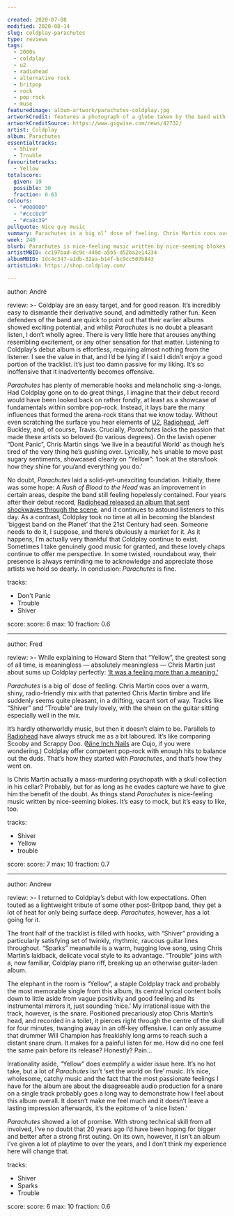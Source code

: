```yaml
---

created: 2020-07-08
modified: 2020-08-14
slug: coldplay-parachutes
type: reviews
tags:
  - 2000s
  - coldplay
  - u2
  - radiohead
  - alternative rock
  - britpop
  - rock
  - pop rock
  - muse
featuredimage: album-artwork/parachutes-coldplay.jpg
artworkCredit: features a photograph of a globe taken by the band with a disposable Kodak camera. They supposedly bought the globe from WHSmith for ten quid.
artworkCreditSource: https://www.gigwise.com/news/42732/
artist: Coldplay
album: Parachutes
essentialtracks:
  - Shiver
  - Trouble 
favouritetracks:
  - Yellow
totalscore:
  given: 19
  possible: 30
  fraction: 0.63
colours:
  - "#000000"
  - "#cccbc9"
  - "#ca8c39"
pullquote: Nice guy music
summary: Parachutes is a big ol’ dose of feeling. Chris Martin coos over a warm, shiny, radio-friendly mix with that patented Chris Martin timbre and life suddenly seems quite pleasant, in a drifting, vacant sort of way.
week: 240
blurb: Parachutes is nice-feeling music written by nice-seeming blokes. As is the case with all things Coldplay, it’s easy to mock, but it’s easy to like as well.
artistMBID: cc197bad-dc9c-440d-a5b5-d52ba2e14234
albumMBID: 1dc4c347-a1db-32aa-b14f-bc9cc507b843
artistLink: https://shop.coldplay.com/ 

---
```


author: André

review: >-
  Coldplay are an easy target, and for good reason. It’s incredibly easy to dismantle their derivative sound, and admittedly rather fun. Keen defenders of the band are quick to point out that their earlier albums showed exciting potential, and whilst *Parachutes* is no doubt a pleasant listen, I don’t wholly agree. There is very little here that arouses anything resembling excitement, or any other sensation for that matter. Listening to Coldplay’s debut album is effortless, requiring almost nothing from the listener. I see the value in that, and I’d be lying if I said I didn’t enjoy a good portion of the tracklist. It’s just too damn passive for my liking. It’s so inoffensive that it inadvertently becomes offensive.

  *Parachutes* has plenty of memorable hooks and melancholic sing-a-longs. Had Coldplay gone on to do great things, I imagine that their debut record would have been looked back on rather fondly, at least as a showcase of fundamentals within sombre pop-rock. Instead, it lays bare the many influences that formed the arena-rock titans that we know today. Without even scratching the surface you hear elements of [U2](/reviews/u2-the-joshua-tree/), [Radiohead](/articles/ranking-radioheads-discography/), Jeff Buckley, and, of course, Travis. Crucially, *Parachutes* lacks the passion that made these artists so beloved (to various degrees). On the lavish opener “Dont Panic”, Chris Martin sings ‘we live in a beautiful World’ as though he’s tired of the very thing he’s gushing over. Lyrically, he’s unable to move past sugary sentiments, showcased clearly on “Yellow”: ‘look at the stars/look how they shine for you/and everything you do.’

  No doubt, *Parachutes* laid a solid-yet-unexciting foundation. Initially, there was some hope: *A Rush of Blood to the Head* was an improvement in certain areas, despite the band still feeling hopelessly contained. Four years after their debut record, [Radiohead released an album that sent shockwaves through the scene](/reviews/radiohead-ok-computer/), and it continues to astound listeners to this day. As a contrast, Coldplay took no time at all in becoming the blandest ‘biggest band on the Planet’ that the 21st Century had seen. Someone needs to do it, I suppose, and there’s obviously a market for it. As it happens, I’m actually very thankful that Coldplay continue to exist. Sometimes I take genuinely good music for granted, and these lovely chaps continue to offer me perspective. In some twisted, roundabout way, their presence is always reminding me to acknowledge and appreciate those artists we hold so dearly. In conclusion: *Parachutes* is fine.

tracks:
  - Don't Panic
  - Trouble
  - Shiver

score:
  score: 6
  max: 10
  fraction: 0.6

---

author: Fred

review: >-
  While explaining to Howard Stern that “Yellow”, the greatest song of all time, is meaningless — absolutely meaningless — Chris Martin just about sums up Coldplay perfectly: [‘It was a feeling more than a meaning.’](https://www.youtube.com/watch?v=5efsGs3niy0)

  *Parachutes* is a big ol’ dose of feeling. Chris Martin coos over a warm, shiny, radio-friendly mix with that patented Chris Martin timbre and life suddenly seems quite pleasant, in a drifting, vacant sort of way. Tracks like “Shiver” and “Trouble” are truly lovely, with the sheen on the guitar sitting especially well in the mix.

  It’s hardly otherworldly music, but then it doesn’t claim to be. Parallels to [Radiohead](/reviews/radiohead-a-moon-shaped-pool/) have always struck me as a bit laboured. It’s like comparing Scooby and Scrappy Doo. ([Nine Inch Nails](/reviews/nine-inch-nails-the-downward-spiral/) are Cujo, if you were wondering.) Coldplay offer competent pop-rock with enough hits to balance out the duds. That’s how they started with *Parachutes*, and that’s how they went on.

  Is Chris Martin actually a mass-murdering psychopath with a skull collection in his cellar? Probably, but for as long as he evades capture we have to give him the benefit of the doubt. As things stand *Parachutes* is nice-feeling music written by nice-seeming blokes. It’s easy to mock, but it’s easy to like, too.

tracks:
  - Shiver
  - Yellow
  - trouble

score:
  score: 7
  max: 10
  fraction: 0.7

---

author: Andrew

review: >-
  I returned to Coldplay’s debut with low expectations. Often touted as a lightweight tribute of some other post-Britpop band, they get a lot of heat for only being surface deep. *Parachutes*, however, has a lot going for it.

  The front half of the tracklist is filled with hooks, with “Shiver” providing a particularly satisfying set of twinkly, rhythmic, raucous guitar lines throughout. “Sparks” meanwhile is a warm, hugging love song, using Chris Martin’s laidback, delicate vocal style to its advantage. “Trouble” joins with a, now familiar, Coldplay piano riff, breaking up an otherwise guitar-laden album.

  The elephant in the room is “Yellow”, a staple Coldplay track and probably the most memorable single from this album, its central lyrical content boils down to little aside from vague positivity and good feeling and its instrumental mirrors it, just sounding ‘nice.’ My irrational issue with the track, however, is the snare. Positioned precariously atop Chris Martin’s head, and recorded in a toilet, it pierces right through the centre of the skull for four minutes, twanging away in an off-key offensive. I can only assume that drummer Will Champion has freakishly long arms to reach such a distant snare drum. It makes for a painful listen for me. How did no one feel the same pain before its release? Honestly? Pain…

  Irrationality aside, “Yellow” does exemplify a wider issue here. It’s no hot take, but a lot of *Parachutes* isn’t ‘set the world on fire’ music. It’s nice, wholesome, catchy music and the fact that the most passionate feelings I have for the album are about the disagreeable audio production for a snare on a single track probably goes a long way to demonstrate how I feel about this album overall. It doesn’t make me feel much and it doesn’t leave a lasting impression afterwards, it’s the epitome of ‘a nice listen.’

  *Parachutes* showed a lot of promise. With strong technical skill from all involved, I’ve no doubt that 20 years ago I’d have been hoping for bigger and better after a strong first outing. On its own, however, it isn’t an album I’ve given a lot of playtime to over the years, and I don’t think my experience here will change that.

tracks:
  - Shiver
  - Sparks
  - Trouble

score:
  score: 6
  max: 10
  fraction: 0.6